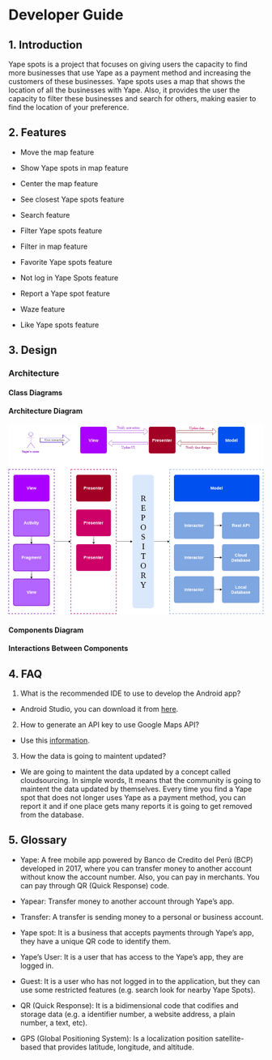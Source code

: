 # Developer Guide

## 1. Introduction

Yape spots is a project that focuses on giving users the capacity to find more businesses that use Yape as a payment method and increasing the customers of these businesses. Yape spots uses a map that shows the location of all the businesses with Yape. Also, it provides the user the capacity to filter these businesses and search for others, making easier to find the location of your preference.

## 2. Features

- Move the map feature

- Show Yape spots in map feature

- Center the map feature

- See closest Yape spots feature

- Search feature

- Filter Yape spots feature

- Filter in map feature

- Favorite Yape spots feature

- Not log in Yape Spots feature

- Report a Yape spot feature

- Waze feature

- Like Yape spots feature

## 3. Design

### Architecture

#### Class Diagrams

#### Architecture Diagram

![Architecture diagram](/documentation/developer_guide/Architecture_Diagram/architecture_diagram.png)

#### Components Diagram

#### Interactions Between Components

## 4. FAQ

1. What is the recommended IDE to use to develop the Android app?
* Android Studio, you can download it from [here](https://developer.android.com/studio).

2. How to generate an API key to use Google Maps API?
* Use this [information](https://developers.google.com/maps/documentation/javascript/get-api-key).

3. How the data is going to maintent updated?
*  We are going to maintent the data updated by a concept called cloudsourcing. In simple words, It means that the community is going to maintent the data updated by themselves. Every time you find a Yape spot that does not longer uses Yape as a payment method, you can report it and if one place gets many reports it is going to get removed from the database.

## 5. Glossary

  - Yape: A free mobile app powered by Banco de Credito del Perú (BCP) developed in 2017, where you can transfer money to another account without know the account number. Also, you can pay in merchants. You can pay through QR (Quick Response) code.

  - Yapear: Transfer money to another account through Yape’s app.

  - Transfer: A transfer is sending money to a personal or business account.

  - Yape spot: It is a business that accepts payments through Yape’s app, they have a unique QR code to identify them.

  - Yape’s User: It is a user that has access to the Yape’s app, they are logged in.

  - Guest: It is a user who has not logged in to the application, but they can use some restricted features (e.g. search look for nearby Yape Spots).

  - QR (Quick Response): It is a bidimensional code that codifies and storage data (e.g. a identifier number, a website address, a plain number, a text, etc).

  - GPS (Global Positioning System): Is a localization position satellite-based that provides latitude, longitude, and altitude.
